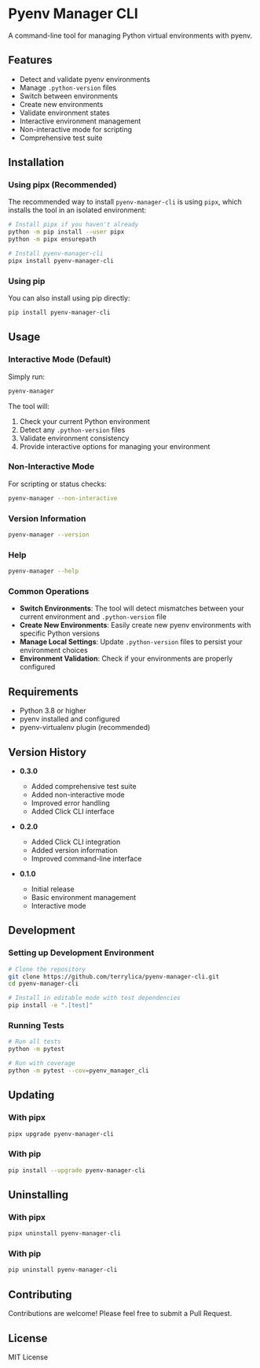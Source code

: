 # Pyenv Manager CLI

A command-line tool for managing Python virtual environments with pyenv.

## Features

- Detect and validate pyenv environments
- Manage `.python-version` files
- Switch between environments
- Create new environments
- Validate environment states
- Interactive environment management
- Non-interactive mode for scripting
- Comprehensive test suite

## Installation

### Using pipx (Recommended)

The recommended way to install `pyenv-manager-cli` is using `pipx`, which installs the tool in an isolated environment:

```bash
# Install pipx if you haven't already
python -m pip install --user pipx
python -m pipx ensurepath

# Install pyenv-manager-cli
pipx install pyenv-manager-cli
```

### Using pip

You can also install using pip directly:

```bash
pip install pyenv-manager-cli
```

## Usage

### Interactive Mode (Default)

Simply run:

```bash
pyenv-manager
```

The tool will:
1. Check your current Python environment
2. Detect any `.python-version` files
3. Validate environment consistency
4. Provide interactive options for managing your environment

### Non-Interactive Mode

For scripting or status checks:

```bash
pyenv-manager --non-interactive
```

### Version Information

```bash
pyenv-manager --version
```

### Help

```bash
pyenv-manager --help
```

### Common Operations

- **Switch Environments**: The tool will detect mismatches between your current environment and `.python-version` file
- **Create New Environments**: Easily create new pyenv environments with specific Python versions
- **Manage Local Settings**: Update `.python-version` files to persist your environment choices
- **Environment Validation**: Check if your environments are properly configured

## Requirements

- Python 3.8 or higher
- pyenv installed and configured
- pyenv-virtualenv plugin (recommended)

## Version History

- **0.3.0**
  - Added comprehensive test suite
  - Added non-interactive mode
  - Improved error handling
  - Added Click CLI interface

- **0.2.0**
  - Added Click CLI integration
  - Added version information
  - Improved command-line interface

- **0.1.0**
  - Initial release
  - Basic environment management
  - Interactive mode

## Development

### Setting up Development Environment

```bash
# Clone the repository
git clone https://github.com/terrylica/pyenv-manager-cli.git
cd pyenv-manager-cli

# Install in editable mode with test dependencies
pip install -e ".[test]"
```

### Running Tests

```bash
# Run all tests
python -m pytest

# Run with coverage
python -m pytest --cov=pyenv_manager_cli
```

## Updating

### With pipx

```bash
pipx upgrade pyenv-manager-cli
```

### With pip

```bash
pip install --upgrade pyenv-manager-cli
```

## Uninstalling

### With pipx

```bash
pipx uninstall pyenv-manager-cli
```

### With pip

```bash
pip uninstall pyenv-manager-cli
```

## Contributing

Contributions are welcome! Please feel free to submit a Pull Request.

## License

MIT License 